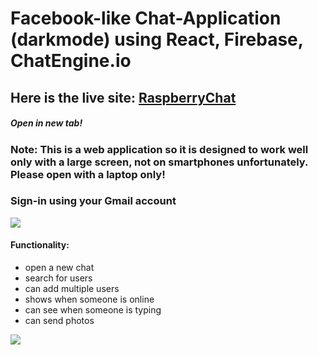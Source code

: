 # Facebook-like Chat-Application (darkmode) using React, Firebase, ChatEngine.io
## Here is the live site: <a href="https://raspberrychat.netlify.app/"> RaspberryChat <a/>
##### Open in new tab!
### Note: This is a web application so it is designed to work well only with a large screen, not on smartphones unfortunately. Please open with a laptop only!

### Sign-in using your Gmail account
<img src="https://github.com/sanz1475/facebook-like-chat-application--darkmode-/blob/main/raspberrychat_app.gif" />

#### Functionality:
- open a new chat
- search for users
- can add multiple users
- shows when someone is online
- can see when someone is typing
- can send photos
<img src="https://im2.ezgif.com/tmp/ezgif-2-247be14e91f2.gif"/>

